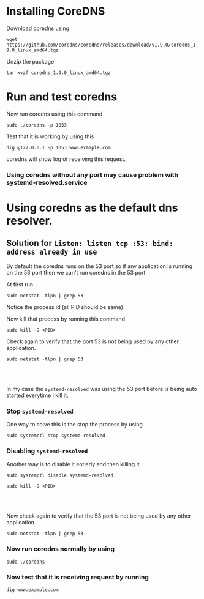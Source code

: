 # Installing CoreDNS

Download coredns using 

`wget https://github.com/coredns/coredns/releases/download/v1.9.0/coredns_1.9.0_linux_amd64.tgz`

Unzip the package

`tar xvzf coredns_1.9.0_linux_amd64.tgz`

# Run and test coredns

Now run coredns using this command

`sudo ./coredns -p 1053`

Test that it is working by using this

`dig @127.0.0.1 -p 1053 www.example.com`

coredns will show log of receiving this request.


### Using coredns without any port may cause problem with systemd-resolved.service

# Using coredns as the default dns resolver.
## Solution for `Listen: listen tcp :53: bind: address already in use`
By default the coredns runs on the 53 port so if any application is running on the 53 port then we can't run coredns in the 53 port

At first run

`sudo netstat -tlpn | grep 53`

Notice the process id (all PID should be same)

Now kill that process by running this command

`sudo kill -9 <PID>`

Check again to verify that the port 53 is not being used by any other application.

`sudo netstat -tlpn | grep 53`

<br>
<br>

In my case the `systemd-resolved` was using the 53 port before is being auto started everytime I kill it.
### Stop `systemd-resolved`

One way to solve this is the stop the process by using

`sudo systemctl stop systemd-resolved`

### Disabling `systemd-resolved`

Another way is to disable it entierly and then killing it.

`sudo systemctl disable systemd-resolved`

`sudo kill -9 <PID>`

<br>
<br>

Now check again to verify that the 53 port is not being used by any other application.

`sudo netstat -tlpn | grep 53`

### Now run coredns normally by using
`sudo ./coredns`

### Now test that it is receiving request by running
`dig www.example.com`
